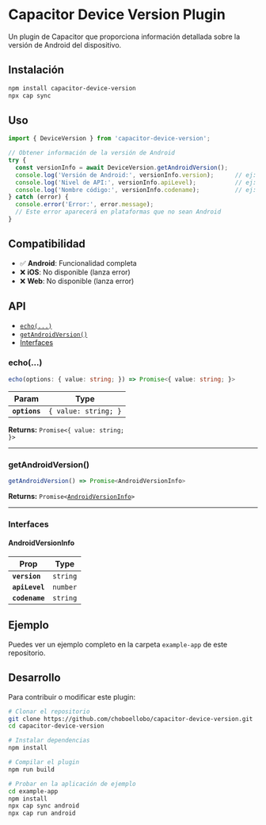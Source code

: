 # Capacitor Device Version Plugin

Un plugin de Capacitor que proporciona información detallada sobre la versión de Android del dispositivo.

## Instalación

```bash
npm install capacitor-device-version
npx cap sync
```

## Uso

```typescript
import { DeviceVersion } from 'capacitor-device-version';

// Obtener información de la versión de Android
try {
  const versionInfo = await DeviceVersion.getAndroidVersion();
  console.log('Versión de Android:', versionInfo.version);      // ej: "14"
  console.log('Nivel de API:', versionInfo.apiLevel);           // ej: 34
  console.log('Nombre código:', versionInfo.codename);          // ej: "REL"
} catch (error) {
  console.error('Error:', error.message);
  // Este error aparecerá en plataformas que no sean Android
}
```

## Compatibilidad

- ✅ **Android**: Funcionalidad completa
- ❌ **iOS**: No disponible (lanza error)
- ❌ **Web**: No disponible (lanza error)

## API

<docgen-index>

* [`echo(...)`](#echo)
* [`getAndroidVersion()`](#getandroidversion)
* [Interfaces](#interfaces)

</docgen-index>

<docgen-api>
<!--Update the source file JSDoc comments and rerun docgen to update the docs below-->

### echo(...)

```typescript
echo(options: { value: string; }) => Promise<{ value: string; }>
```

| Param         | Type                            |
| ------------- | ------------------------------- |
| **`options`** | <code>{ value: string; }</code> |

**Returns:** <code>Promise&lt;{ value: string; }&gt;</code>

--------------------


### getAndroidVersion()

```typescript
getAndroidVersion() => Promise<AndroidVersionInfo>
```

**Returns:** <code>Promise&lt;<a href="#androidversioninfo">AndroidVersionInfo</a>&gt;</code>

--------------------


### Interfaces


#### AndroidVersionInfo

| Prop           | Type                |
| -------------- | ------------------- |
| **`version`**  | <code>string</code> |
| **`apiLevel`** | <code>number</code> |
| **`codename`** | <code>string</code> |

</docgen-api>

## Ejemplo

Puedes ver un ejemplo completo en la carpeta `example-app` de este repositorio.

## Desarrollo

Para contribuir o modificar este plugin:

```bash
# Clonar el repositorio
git clone https://github.com/choboellobo/capacitor-device-version.git
cd capacitor-device-version

# Instalar dependencias
npm install

# Compilar el plugin
npm run build

# Probar en la aplicación de ejemplo
cd example-app
npm install
npx cap sync android
npx cap run android
```
